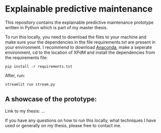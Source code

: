 # Explainable predictive maintenance

This repository contains the explainable predictive maintenance prototype written in Python which is part of my master thesis. 

To run this locally, you need to download the files to your machine and make sure your the dependencies in the file requirements.txt are present in your environment. I recommend to download [Anaconda](https://www.anaconda.com/distribution/), make a seperate environment, cd to the location of XPdM and install the dependencies from the requirements file:

```
pip install -r requirements.txt
```

After, run:

```
streamlit run stream.py
```

## A showcase of the prototype:




Link to my thesis: ...


If you have any questions on how to run this locally, what techniques I have used or generally on my thesis, please free to contact me.
